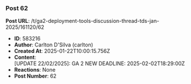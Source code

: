 ### Post 62
**Post URL**: /t/ga2-deployment-tools-discussion-thread-tds-jan-2025/161120/62
- **ID**: 583216
- **Author**: Carlton D'Silva (carlton)
- **Created At**: 2025-01-22T10:00:15.756Z
- **Content**:  
  [UPDATE 22/02/2025]: GA 2 NEW DEADLINE: <span class="discourse-local-date" data-date="2025-02-02" data-email-preview="2025-02-02T18:29:00Z UTC" data-time="23:59:00" data-timezone="Asia/Calcutta">2025-02-02T18:29:00Z</span>
- **Reactions**: None
- **Post Number**: 62

